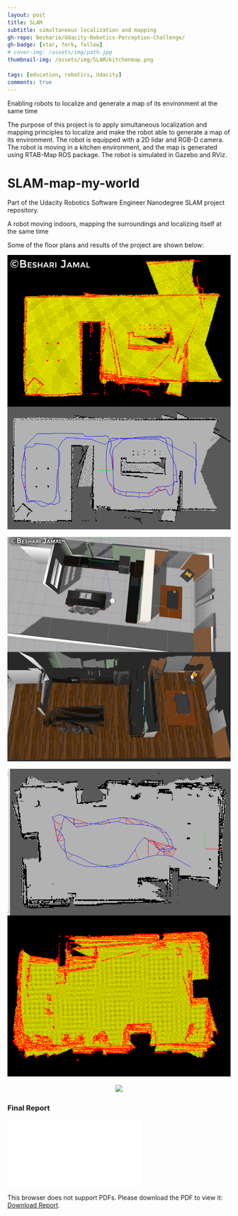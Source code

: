 ```yaml
---
layout: post
title: SLAM
subtitle: simultaneous localization and mapping
gh-repo: Beshario/Udacity-Robotics-Perception-Challenge/
gh-badge: [star, fork, follow]
# cover-img: /assets/img/path.jpg
thumbnail-img: /assets/img/SLAM/kitchenmap.png

tags: [education, robotics, Udacity]
comments: true
---
```

Enabling robots to localize and generate a map of its environment at the same time

The purpose of this project is to apply simultaneous localization and mapping principles to localize and make the robot able
to generate a map of its environment. The robot is equipped with a 2D lidar and RGB-D camera. The robot is moving in a kitchen environment, and the map is generated using RTAB-Map ROS package. The robot is simulated in Gazebo and RViz.


# SLAM-map-my-world
Part of the Udacity Robotics Software Engineer Nanodegree SLAM project repository.

A robot moving indoors, mapping the surroundings and localizing itself at the same time

Some of the floor plans and results of the project are shown below:


<p align="center"><img src="/assets/img/SLAM/kitchen_occupancy.png"></p>
<p align="center"><img src="/assets/img/SLAM/kitchenmap.png"></p>
<p align="center"><img src="/assets/img/SLAM/personalmap.png"></p>
<p align="center"><img src="/assets/img/SLAM/personalmodel.png"></p>

### Final Report


<object data="/assets/img/SLAM/map-world.pdf" type="application/pdf" width="700px" height="700px">
    <embed src="/assets/img/SLAM/map-world.pdf">
        <p>This browser does not support PDFs. Please download the PDF to view it: <a href="/assets/img/SLAM/map-world.pdf">Download Report</a>.</p>
    </embed>
</object>